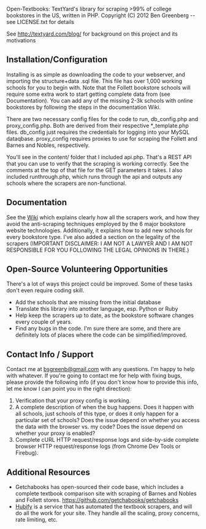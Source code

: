 Open-Textbooks: TextYard's library for scraping >99% of college bookstores in the US, written in PHP. 
Copyright (C) 2012 Ben Greenberg -- see LICENSE.txt for details

See http://textyard.com/blog/ for background on this project and its motivations

## Installation/Configuration

Installing is as simple as downloading the code to your webserver, and importing the structure+data .sql file.  This file has over 1,000 working schools for you to begin with.  Note that the Follett bookstore schools will require some extra work to start getting complete data from (see Documentation).  You can add any of the missing 2-3k schools with online bookstores by following the steps in the documentation Wiki.

There are two necessary config files for the code to run, db_config.php and proxy_config.php.  Both are derived from their respective *_template.php files.  db_config just requires the credentials for logging into your MySQL dataqbase.  proxy_config requires proxies to use for scraping the Follett and Barnes and Nobles, respectively.

You'll see in the content/ folder that I included api.php.  That's a REST API that you can use to verify that the scraping is working correctly.  See the comments at the top of that file for the GET parameters it takes.  I also included runthrough.php, which runs through the api and outputs any schools where the scrapers are non-functional.

## Documentation

See the [Wiki](https://github.com/bsgreenb/Open-Textbooks/wiki) which explains clearly how all the scrapers work, and how they avoid the anti-scraping techniques employed by the 6 major bookstore website technologies.  Additionally, it explains how to add new schools for every bookstore type. I've also added a section on the legality of the scrapers (IMPORTANT DISCLAIMER: I AM NOT A LAWYER AND I AM NOT RESPONSIBLE FOR YOU FOLLOWING THE LEGAL OPINIONS IN THERE.) 

## Open-Source Volunteering Opportunities

There's a lot of ways this project could be improved.  Some of these tasks don't even require coding skill.

* Add the schools that are missing from the initial database
* Translate this library into another language, esp. Python or Ruby
* Help keep the scrapers up to date, as the bookstore software changes every couple of years.
* Find any bugs in the code.  I'm sure there are some, and there are definitely lots of places where the code can be simplified/improved. 

## Contact Info / Support

Contact me at bsgreenb@gmail.com with any questions.  I'm happy to help with whatever.  If you're going to contact me for help with fixing bugs, please provide the following info (if you don't know how to provide this info, let me know I can point you in the right direction):

1. Verification that your proxy config is working. 
2. A complete description of when the bug happens.   Does it happen with all schools, just schools of this type,  or does it only happen for a particular set of schools?  Does the issue depend on whether you access the data with the browser vs. my code?  Does the issue depend on whether your proxy is enabled?
3. Complete cURL HTTP request/response logs and side-by-side complete browser HTTP request/response logs (from Chrome Dev Tools or Firebug).

## Additional Resources

* Getchabooks has open-sourced their code base, which includes a complete textbook comparison site with scraping of Barnes and Nobles and Follett stores.  https://github.com/getchabooks/getchabooks
* [Hubify](http://hubify.com) is a service that has automated the textbook scrapers, and will do all the work for your site.  They handle all the scaling, proxy concerns, rate limiting, etc.
